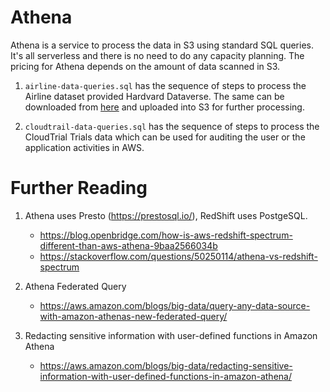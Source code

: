 # Athena

Athena is a service to process the data in S3 using standard SQL queries. It's all serverless and there is no need to do any capacity planning. The pricing for Athena depends on the amount of data scanned in S3.

1. `airline-data-queries.sql` has the sequence of steps to process the Airline dataset provided Hardvard Dataverse. The same can be downloaded from [here](https://dataverse.harvard.edu/dataset.xhtml?persistentId=doi:10.7910/DVN/HG7NV7) and uploaded into S3 for further processing.

1. `cloudtrail-data-queries.sql` has the sequence of steps to process the CloudTrial Trials data which can be used for auditing the user or the application activities in AWS.

# Further Reading

1. Athena uses Presto (https://prestosql.io/), RedShift uses PostgeSQL.
    - https://blog.openbridge.com/how-is-aws-redshift-spectrum-different-than-aws-athena-9baa2566034b
    - https://stackoverflow.com/questions/50250114/athena-vs-redshift-spectrum

1. Athena Federated Query
    - https://aws.amazon.com/blogs/big-data/query-any-data-source-with-amazon-athenas-new-federated-query/

1. Redacting sensitive information with user-defined functions in Amazon Athena
    - https://aws.amazon.com/blogs/big-data/redacting-sensitive-information-with-user-defined-functions-in-amazon-athena/